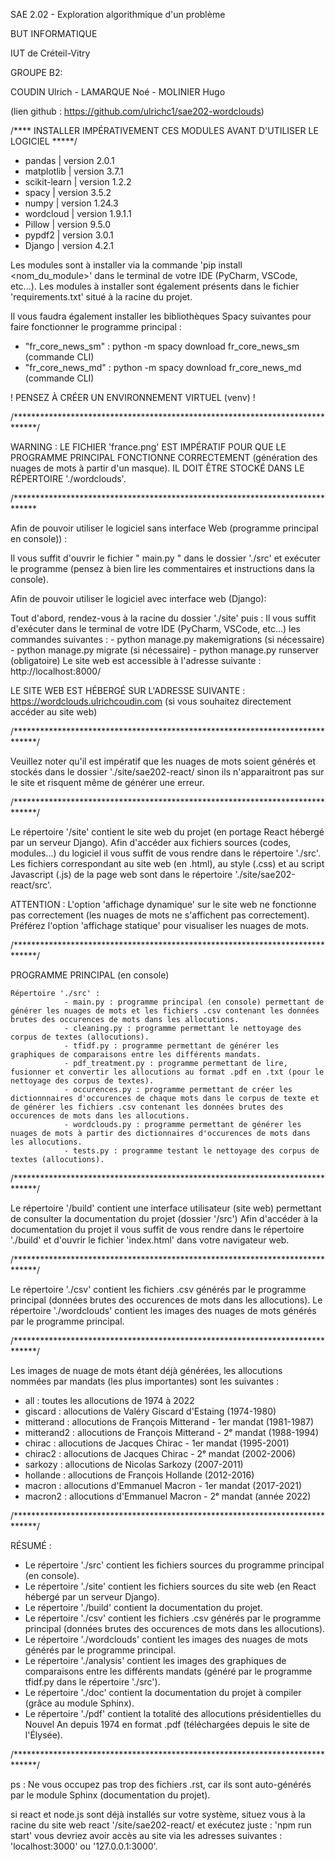 SAE 2.02 - Exploration algorithmique d'un problème

BUT INFORMATIQUE

IUT de Créteil-Vitry

GROUPE B2:

COUDIN Ulrich - LAMARQUE Noé - MOLINIER Hugo

(lien github : https://github.com/ulrichc1/sae202-wordclouds)

/**** INSTALLER IMPÉRATIVEMENT CES MODULES AVANT D'UTILISER LE LOGICIEL *****/
- pandas | version 2.0.1
- matplotlib | version 3.7.1
- scikit-learn | version 1.2.2
- spacy | version 3.5.2
- numpy | version 1.24.3
- wordcloud | version 1.9.1.1
- Pillow | version 9.5.0
- pypdf2 | version 3.0.1
- Django | version 4.2.1

Les modules sont à installer via la commande 'pip install <nom_du_module>' dans le terminal de votre IDE (PyCharm, VSCode, etc...).
Les modules à installer sont également présents dans le fichier 'requirements.txt' situé à la racine du projet.

Il vous faudra également installer les bibliothèques Spacy suivantes pour faire fonctionner le programme principal :

- "fr_core_news_sm" : python -m spacy download fr_core_news_sm (commande CLI)
- "fr_core_news_md" : python -m spacy download fr_core_news_md (commande CLI)

! PENSEZ À CRÉER UN ENVIRONNEMENT VIRTUEL (venv) !

/*****************************************************************************/

WARNING : LE FICHIER 'france.png' EST IMPÉRATIF POUR QUE LE PROGRAMME PRINCIPAL FONCTIONNE CORRECTEMENT (génération des nuages de mots à partir d'un masque).
IL DOIT ÊTRE STOCKÉ DANS LE RÉPERTOIRE './wordclouds'.

/*****************************************************************************

Afin de pouvoir utiliser le logiciel sans interface Web (programme principal en console)) :

Il vous suffit d'ouvrir le fichier " main.py " dans le dossier './src' et exécuter le programme (pensez à bien lire les commentaires et instructions dans la console).

Afin de pouvoir utiliser le logiciel avec interface web (Django):

  Tout d'abord, rendez-vous à la racine du dossier './site' puis :
        Il vous suffit d'exécuter dans le terminal de votre IDE (PyCharm, VSCode, etc...) les commandes suivantes :
                - python manage.py makemigrations (si nécessaire)
                - python manage.py migrate (si nécessaire)
                - python manage.py runserver (obligatoire)
Le site web est accessible à l'adresse suivante : http://localhost:8000/

LE SITE WEB EST HÉBERGÉ SUR L'ADRESSE SUIVANTE : https://wordclouds.ulrichcoudin.com
 (si vous souhaitez directement accéder au site web)
 
/*****************************************************************************/

Veuillez noter qu'il est impératif que les nuages de mots soient générés et stockés dans le dossier './site/sae202-react/ sinon ils n'apparaitront pas sur le site et risquent même de générer une erreur.

/*****************************************************************************/

Le répertoire '/site' contient le site web du projet (en portage React hébergé par un serveur Django).
Afin d'accéder aux fichiers sources (codes, modules...) du logiciel il vous suffit de vous rendre dans le répertoire './src'.
Les fichiers correspondant au site web (en .html), au style (.css) et au script Javascript (.js) de la page web sont dans le répertoire './site/sae202-react/src'.

ATTENTION : L'option 'affichage dynamique' sur le site web ne fonctionne pas correctement (les nuages de mots ne s'affichent pas correctement).
Préférez l'option 'affichage statique' pour visualiser les nuages de mots.

/*****************************************************************************/

PROGRAMME PRINCIPAL (en console) 

    Répertoire './src' :
                - main.py : programme principal (en console) permettant de générer les nuages de mots et les fichiers .csv contenant les données brutes des occurences de mots dans les allocutions.
                - cleaning.py : programme permettant le nettoyage des corpus de textes (allocutions).
                - tfidf.py : programme permettant de générer les graphiques de comparaisons entre les différents mandats.
                - pdf_treatment.py : programme permettant de lire, fusionner et convertir les allocutions au format .pdf en .txt (pour le nettoyage des corpus de textes).
                - occurences.py : programme permettant de créer les dictionnnaires d'occurences de chaque mots dans le corpus de texte et de générer les fichiers .csv contenant les données brutes des occurences de mots dans les allocutions.
                - wordclouds.py : programme permettant de générer les nuages de mots à partir des dictionnaires d'occurences de mots dans les allocutions.
                - tests.py : programme testant le nettoyage des corpus de textes (allocutions).

/*****************************************************************************/

Le répertoire '/build' contient une interface utilisateur (site web) permettant de consulter la documentation du projet (dossier '/src')
Afin d'accéder à la documentation du projet il vous suffit de vous rendre dans le répertoire './build' et d'ouvrir le fichier 'index.html' dans votre navigateur web.

/*****************************************************************************/

Le répertoire './csv' contient les fichiers .csv générés par le programme principal (données brutes des occurences de mots dans les allocutions).
Le répertoire './wordclouds' contient les images des nuages de mots générés par le programme principal.

/*****************************************************************************/

Les images de nuage de mots étant déjà générées, les allocutions nommées par mandats (les plus importantes) sont les suivantes :

- all : toutes les allocutions de 1974 à 2022
- giscard : allocutions de Valéry Giscard d'Estaing (1974-1980)
- mitterand : allocutions de François Mitterand - 1er mandat (1981-1987)
- mitterand2 : allocutions de François Mitterand - 2ᵉ mandat (1988-1994)
- chirac : allocutions de Jacques Chirac - 1er mandat (1995-2001)
- chirac2 : allocutions de Jacques Chirac - 2ᵉ mandat (2002-2006)
- sarkozy : allocutions de Nicolas Sarkozy (2007-2011)
- hollande : allocutions de François Hollande (2012-2016)
- macron : allocutions d'Emmanuel Macron - 1er mandat (2017-2021)
- macron2 : allocutions d'Emmanuel Macron - 2ᵉ mandat (année 2022)

/*****************************************************************************/

RÉSUMÉ : 
  - Le répertoire './src' contient les fichiers sources du programme principal (en console).
  - Le répertoire './site' contient les fichiers sources du site web (en React hébergé par un serveur Django).
  - Le répertoire './build' contient la documentation du projet.
  - Le répertoire './csv' contient les fichiers .csv générés par le programme principal (données brutes des occurences de mots dans les allocutions).
  - Le répertoire './wordclouds' contient les images des nuages de mots générés par le programme principal.
  - Le répertoire './analysis' contient les images des graphiques de comparaisons entre les différents mandats (généré par le programme tfidf.py dans le répertoire './src').
  - Le répertoire './doc' contient la documentation du projet à compiler (grâce au module Sphinx).
  - Le répertoire './pdf' contient la totalité des allocutions présidentielles du Nouvel An depuis 1974 en format .pdf (téléchargées depuis le site de l'Élysée).

/*****************************************************************************/

ps : Ne vous occupez pas trop des fichiers .rst, car ils sont auto-générés par le module Sphinx (documentation du projet).

si react et node.js sont déjà installés sur votre système, situez vous à la racine du site web react '/site/sae202-react/ et exécutez juste : 'npm run start' vous devriez avoir accès au site via les adresses suivantes : 'localhost:3000' ou '127.0.0.1:3000'.
